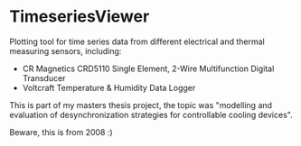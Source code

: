 # TimeseriesViewer
Plotting tool for time series data from different electrical and thermal measuring sensors, including:
* CR Magnetics CRD5110 Single Element, 2-Wire Multifunction Digital Transducer
* Voltcraft Temperature & Humidity Data Logger

This is part of my masters thesis project, the topic was "modelling and evaluation of desynchronization strategies for controllable cooling devices".

Beware, this is from 2008 :)
